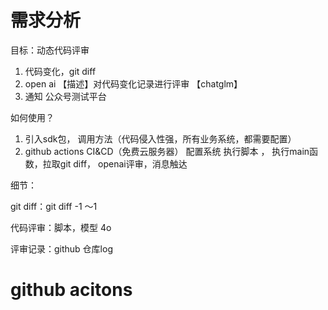 # 需求分析

目标：动态代码评审

1. 代码变化，git diff
2. open ai 【描述】对代码变化记录进行评审 【chatglm】
3. 通知 公众号测试平台

如何使用？

1. 引入sdk包， 调用方法（代码侵入性强，所有业务系统，都需要配置）
2. github actions CI&CD（免费云服务器） 配置系统 执行脚本 ， 执行main函数，拉取git diff， openai评审，消息触达

细节：

git diff：git diff -1 ～1

代码评审：脚本，模型 4o

评审记录：github 仓库log

# github acitons


